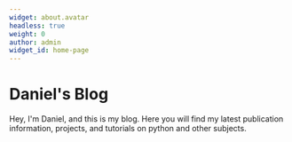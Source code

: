 ```yaml
---
widget: about.avatar
headless: true
weight: 0
author: admin
widget_id: home-page
---
```

# Daniel's Blog

Hey, I'm Daniel, and this is my blog. Here you will find my latest publication information, projects, and tutorials on python and other subjects.